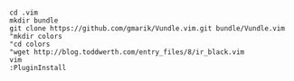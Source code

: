 <pre><code>
cd .vim
mkdir bundle
git clone https://github.com/gmarik/Vundle.vim.git bundle/Vundle.vim
"mkdir colors
"cd colors
"wget http://blog.toddwerth.com/entry_files/8/ir_black.vim
vim
:PluginInstall
</pre></code>
